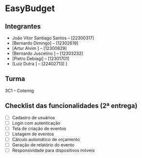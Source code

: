 # EasyBudget

## Integrantes
- João Vitor Santiago Santos – [22300317]
- [Bernardo Dimingo] – [12302619]
- [Artur Alvim ] – [12300829]
- [Bernardo Juscelino  ] – [12303232]
- [Pietro Debiagi] – [12301701]
- [Luiz Dutra ] – [22402713]
]

## Turma
3C1 – Cotemig

## Checklist das funcionalidades (2ª entrega)

- [ ] Cadastro de usuários
- [ ] Login com autenticação
- [ ] Tela de criação de eventos
- [ ] Listagem de eventos
- [ ] Cálculo automático de orçamento
- [ ] Geração de relatório do evento
- [ ] Responsividade para dispositivos móveis
